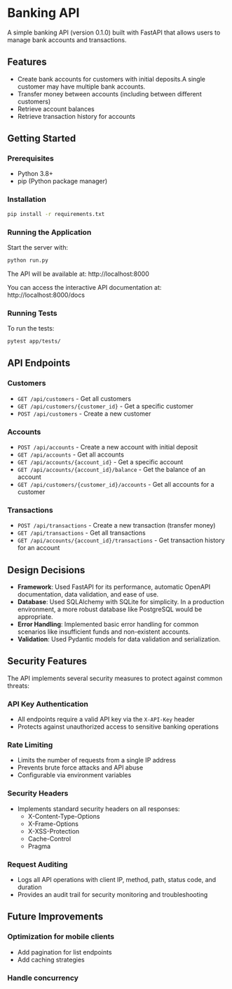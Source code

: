 # Banking API

A simple banking API (version 0.1.0) built with FastAPI that allows users to manage bank accounts and transactions.


## Features

- Create bank accounts for customers with initial deposits.A single customer may have multiple bank accounts.
- Transfer money between accounts (including between different customers)
- Retrieve account balances
- Retrieve transaction history for accounts


## Getting Started

### Prerequisites

- Python 3.8+
- pip (Python package manager)

### Installation

```bash
pip install -r requirements.txt
```

### Running the Application

Start the server with:
```bash
python run.py
```

The API will be available at: http://localhost:8000

You can access the interactive API documentation at: http://localhost:8000/docs

### Running Tests

To run the tests:
```bash
pytest app/tests/
```

## API Endpoints

### Customers
- `GET /api/customers` - Get all customers
- `GET /api/customers/{customer_id}` - Get a specific customer
- `POST /api/customers` - Create a new customer

### Accounts
- `POST /api/accounts` - Create a new account with initial deposit
- `GET /api/accounts` - Get all accounts
- `GET /api/accounts/{account_id}` - Get a specific account
- `GET /api/accounts/{account_id}/balance` - Get the balance of an account
- `GET /api/customers/{customer_id}/accounts` - Get all accounts for a customer

### Transactions
- `POST /api/transactions` - Create a new transaction (transfer money)
- `GET /api/transactions` - Get all transactions
- `GET /api/accounts/{account_id}/transactions` - Get transaction history for an account

## Design Decisions

- **Framework**: Used FastAPI for its performance, automatic OpenAPI documentation, data validation, and ease of use.
- **Database**: Used SQLAlchemy with SQLite for simplicity. In a production environment, a more robust database like PostgreSQL would be appropriate.
- **Error Handling**: Implemented basic error handling for common scenarios like insufficient funds and non-existent accounts.
- **Validation**: Used Pydantic models for data validation and serialization.
## Security Features

The API implements several security measures to protect against common threats:

### API Key Authentication
- All endpoints require a valid API key via the `X-API-Key` header
- Protects against unauthorized access to sensitive banking operations

### Rate Limiting
- Limits the number of requests from a single IP address
- Prevents brute force attacks and API abuse
- Configurable via environment variables

### Security Headers
- Implements standard security headers on all responses:
  - X-Content-Type-Options
  - X-Frame-Options
  - X-XSS-Protection
  - Cache-Control
  - Pragma

### Request Auditing
- Logs all API operations with client IP, method, path, status code, and duration
- Provides an audit trail for security monitoring and troubleshooting



## Future Improvements


### Optimization for mobile clients
- Add pagination for list endpoints
- Add caching strategies

### Handle concurrency
